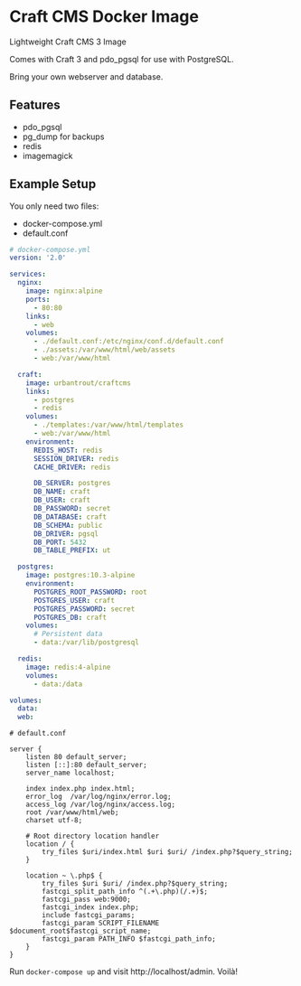 # Craft CMS Docker Image

Lightweight Craft CMS 3 Image

Comes with Craft 3 and pdo_pgsql for use with PostgreSQL.

Bring your own webserver and database.

## Features

* pdo_pgsql
* pg_dump for backups
* redis
* imagemagick

## Example Setup

You only need two files:

* docker-compose.yml
* default.conf

```yml
# docker-compose.yml
version: '2.0'

services:
  nginx:
    image: nginx:alpine
    ports:
      - 80:80
    links:
      - web
    volumes:
      - ./default.conf:/etc/nginx/conf.d/default.conf
      - ./assets:/var/www/html/web/assets
      - web:/var/www/html

  craft:
    image: urbantrout/craftcms
    links:
      - postgres
      - redis
    volumes:
      - ./templates:/var/www/html/templates
      - web:/var/www/html
    environment:
      REDIS_HOST: redis
      SESSION_DRIVER: redis
      CACHE_DRIVER: redis

      DB_SERVER: postgres
      DB_NAME: craft
      DB_USER: craft
      DB_PASSWORD: secret
      DB_DATABASE: craft
      DB_SCHEMA: public
      DB_DRIVER: pgsql
      DB_PORT: 5432
      DB_TABLE_PREFIX: ut

  postgres:
    image: postgres:10.3-alpine
    environment:
      POSTGRES_ROOT_PASSWORD: root
      POSTGRES_USER: craft
      POSTGRES_PASSWORD: secret
      POSTGRES_DB: craft
    volumes:
      # Persistent data
      - data:/var/lib/postgresql

  redis:
    image: redis:4-alpine
    volumes:
      - data:/data

volumes:
  data:
  web:
```

```nginx
# default.conf

server {
    listen 80 default_server;
    listen [::]:80 default_server;
    server_name localhost;

    index index.php index.html;
    error_log  /var/log/nginx/error.log;
    access_log /var/log/nginx/access.log;
    root /var/www/html/web;
    charset utf-8;

    # Root directory location handler
    location / {
        try_files $uri/index.html $uri $uri/ /index.php?$query_string;
    }

    location ~ \.php$ {
        try_files $uri $uri/ /index.php?$query_string;
        fastcgi_split_path_info ^(.+\.php)(/.+)$;
        fastcgi_pass web:9000;
        fastcgi_index index.php;
        include fastcgi_params;
        fastcgi_param SCRIPT_FILENAME $document_root$fastcgi_script_name;
        fastcgi_param PATH_INFO $fastcgi_path_info;
    }
}
```

Run `docker-compose up` and visit http://localhost/admin. Voilà!

